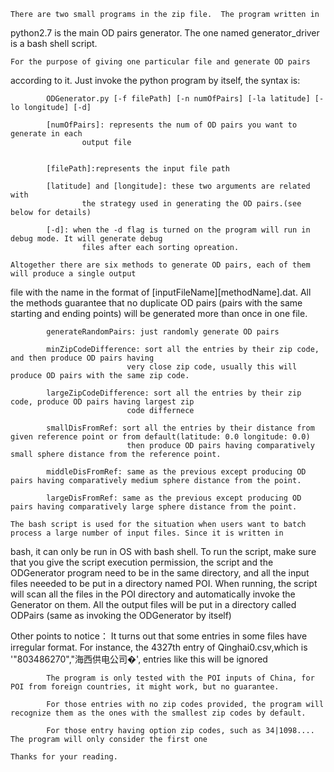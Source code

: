 	There are two small programs in the zip file.  The program written in 
 python2.7 is the main OD pairs generator. The one named generator_driver is a 
 bash shell script.
 
    For the purpose of giving one particular file and generate OD pairs 
 according to it. Just invoke the python program by itself, the syntax is:
 				
 			ODGenerator.py [-f filePath] [-n numOfPairs] [-la latitude] [-lo longitude] [-d]
 
 			[numOfPairs]: represents the num of OD pairs you want to generate in each 
 					output file
 
 
			[filePath]:represents the input file path
 
 			[latitude] and [longitude]: these two arguments are related with 
 					the strategy used in generating the OD pairs.(see below for details)
 
 			[-d]: when the -d flag is turned on the program will run in debug mode. It will generate debug 
  					files after each sorting opreation.
 
 	Altogether there are six methods to generate OD pairs, each of them will produce a single output 
file with the name in the format of [inputFileName][methodName].dat. All the methods guarantee that
no duplicate OD pairs (pairs with the same starting and ending points) will be generated more than 
once in one file.

 		    generateRandomPairs: just randomly generate OD pairs

 	  		minZipCodeDifference: sort all the entries by their zip code, and then produce OD pairs having 
                              very close zip code, usually this will produce OD pairs with the same zip code.

            largeZipCodeDifference: sort all the entries by their zip code, produce OD pairs having largest zip
                              code differnece

            smallDisFromRef: sort all the entries by their distance from given reference point or from default(latitude: 0.0 longitude: 0.0)
                              then produce OD pairs having comparatively small sphere distance from the reference point.
           
            middleDisFromRef: same as the previous except producing OD pairs having comparatively medium sphere distance from the point.

 			largeDisFromRef: same as the previous except producing OD pairs having comparatively large sphere distance from the point.

	The bash script is used for the situation when users want to batch process a large number of input files. Since it is written in 
bash, it can only be run in OS with bash shell. To run the script, make sure that you give the script execution permission,
the script and the ODGenerator program need to be in the same directory, and all the input files neeeded to be put in a directory named POI. When running, 
the script will scan all the files in the POI directory and automatically invoke the Generator on them. All the output files will be put in 
a directory called ODPairs (same as invoking the ODGenerator by itself)
 
Other points to notice：
			It turns out that some entries in some files have irregular format. For instance, the 4327th entry of Qinghai0.csv,which is 
 			'"803486270","海西供电公司�', entries like this will be ignored

 			The program is only tested with the POI inputs of China, for POI from foreign countries, it might work, but no guarantee.

			For those entries with no zip codes provided, the program will recognize them as the ones with the smallest zip codes by default.

			For those entry having option zip codes, such as 34|1098.... The program will only consider the first one

	Thanks for your reading.
 